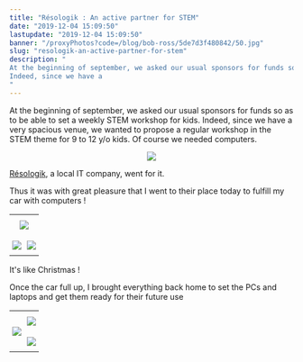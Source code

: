 ```yaml
---
title: "Résologik : An active partner for STEM"
date: "2019-12-04 15:09:50"
lastupdate: "2019-12-04 15:09:50"
banner: "/proxyPhotos?code=/blog/bob-ross/5de7d3f480842/50.jpg"
slug: "resologik-an-active-partner-for-stem"
description: " 
At the beginning of september, we asked our usual sponsors for funds so as to be able to set a weekly STEM workshop for kids.
Indeed, since we have a 
"
---
```

At the beginning of september, we asked our usual sponsors for funds so as to be able to set a weekly STEM workshop for kids.
Indeed, since we have a very spacious venue, we wanted to propose a regular workshop in the STEM theme for 9 to 12 y/o kids. Of course we needed computers.

<div style="text-align:center;"> <img src="/proxyPhotos?code=/blog/bob-ross/5de7df750c8ab/50.jpg"> </div>

<a href="http://www.resologik.fr/"> Résologik</a>, a local IT company, went for it.

Thus it was with great pleasure that I went to their place today to fulfill my car with computers !

<style type="text/css">
.tg  {border-collapse:collapse;border-spacing:0;border:none;}
.tg td{font-family:Arial, sans-serif;font-size:14px;padding:10px 5px;border-style:solid;border-width:0px;overflow:hidden;word-break:normal;}
.tg th{font-family:Arial, sans-serif;font-size:14px;font-weight:normal;padding:10px 5px;border-style:solid;border-width:0px;overflow:hidden;word-break:normal;}
.tg .tg-nrix{text-align:center;vertical-align:middle}
.tg .tg-0lax{text-align:left;vertical-align:top}
</style>
<table class="tg">
  <tr>
    <th class="tg-nrix" colspan="2"><img src="/proxyPhotos?code=/blog/bob-ross/5de7d400cc7c5/50.jpg"></th>
  </tr>
  <tr>
    <td class="tg-0lax"><img src="/proxyPhotos?code=/blog/bob-ross/5de7d40de5276/50.jpg"></td>
    <td class="tg-0lax"><img src="/proxyPhotos?code=/blog/bob-ross/5de7d407b2d28/50.jpg"></td>
  </tr>
</table>

It's like Christmas !

Once the car full up, I brought everything back home to set the PCs and laptops and get them ready for their future use

<style type="text/css">
.tg  {border-collapse:collapse;border-spacing:0;border:none;}
.tg td{font-family:Arial, sans-serif;font-size:14px;padding:10px 5px;border-style:solid;border-width:0px;overflow:hidden;word-break:normal;}
.tg th{font-family:Arial, sans-serif;font-size:14px;font-weight:normal;padding:10px 5px;border-style:solid;border-width:0px;overflow:hidden;word-break:normal;}
.tg .tg-cly1{text-align:left;vertical-align:middle}
</style>
<table class="tg">
  <tr>
    <th class="tg-cly1" rowspan="2"><img src="/proxyPhotos?code=/blog/bob-ross/5de7d3ee8714f/50.jpg"></th>
    <th class="tg-cly1"><img src="/proxyPhotos?code=/blog/bob-ross/5de7d3f480842/50.jpg"></th>
  </tr>
  <tr>
    <td class="tg-cly1"><img src="/proxyPhotos?code=/blog/bob-ross/5de7d3e87eb60/50.jpg"></td>
  </tr>
</table>


    